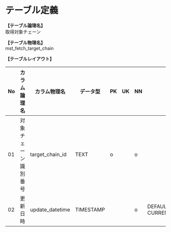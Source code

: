 # テーブル定義

**【テーブル論理名】**  
取得対象チェーン

**【テーブル物理名】**  
mst_fetch_target_chain

**【テーブルレイアウト】**  

| No  |     カラム論理名     |  カラム物理名   | データ型  | PK  | UK  | NN  |         コメント          |
| --- | -------------------- | --------------- | --------- | --- | --- | --- | ------------------------- |
| 01  | 対象チェーン識別番号 | target_chain_id | TEXT      | o   |     | o   |                           |
| 02  | 更新日時             | update_datetime | TIMESTAMP |     |     | o   | DEFAULT CURRENT_TIMESTAMP |

